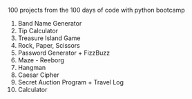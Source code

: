 100 projects from the 100 days of code with python bootcamp

1. Band Name Generator
2. Tip Calculator
3. Treasure Island Game
4. Rock, Paper, Scissors
5. Password Generator + FizzBuzz
6. Maze - Reeborg
7. Hangman
8. Caesar Cipher
9. Secret Auction Program + Travel Log
10. Calculator
